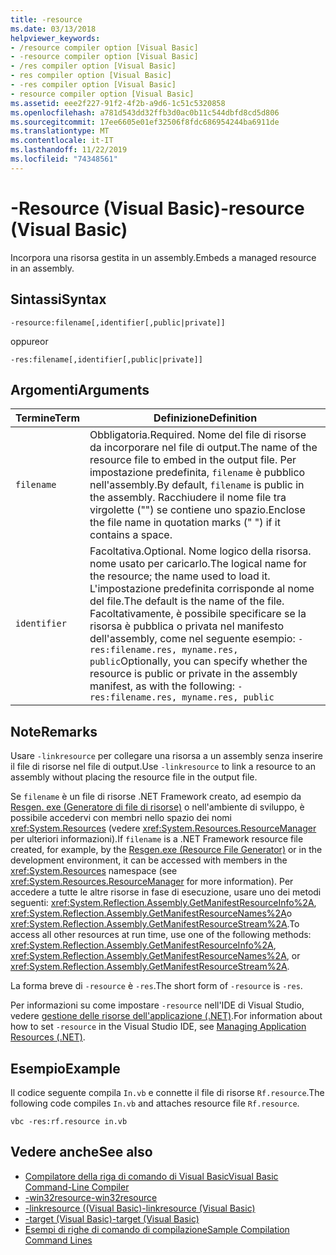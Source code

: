 ```yaml
---
title: -resource
ms.date: 03/13/2018
helpviewer_keywords:
- /resource compiler option [Visual Basic]
- -resource compiler option [Visual Basic]
- /res compiler option [Visual Basic]
- res compiler option [Visual Basic]
- -res compiler option [Visual Basic]
- resource compiler option [Visual Basic]
ms.assetid: eee2f227-91f2-4f2b-a9d6-1c51c5320858
ms.openlocfilehash: a781d543dd32ffb3d0ac0b11c544dbfd8cd5d806
ms.sourcegitcommit: 17ee6605e01ef32506f8fdc686954244ba6911de
ms.translationtype: MT
ms.contentlocale: it-IT
ms.lasthandoff: 11/22/2019
ms.locfileid: "74348561"
---
```

# <a name="-resource-visual-basic"></a><span data-ttu-id="14d47-102">-Resource (Visual Basic)</span><span class="sxs-lookup"><span data-stu-id="14d47-102">-resource (Visual Basic)</span></span>
<span data-ttu-id="14d47-103">Incorpora una risorsa gestita in un assembly.</span><span class="sxs-lookup"><span data-stu-id="14d47-103">Embeds a managed resource in an assembly.</span></span>  
  
## <a name="syntax"></a><span data-ttu-id="14d47-104">Sintassi</span><span class="sxs-lookup"><span data-stu-id="14d47-104">Syntax</span></span>  
  
```console  
-resource:filename[,identifier[,public|private]]  
```

<span data-ttu-id="14d47-105">oppure</span><span class="sxs-lookup"><span data-stu-id="14d47-105">or</span></span>  

```console
-res:filename[,identifier[,public|private]]  
```  
  
## <a name="arguments"></a><span data-ttu-id="14d47-106">Argomenti</span><span class="sxs-lookup"><span data-stu-id="14d47-106">Arguments</span></span>  
  
|<span data-ttu-id="14d47-107">Termine</span><span class="sxs-lookup"><span data-stu-id="14d47-107">Term</span></span>|<span data-ttu-id="14d47-108">Definizione</span><span class="sxs-lookup"><span data-stu-id="14d47-108">Definition</span></span>|  
|---|---|  
|`filename`|<span data-ttu-id="14d47-109">Obbligatoria.</span><span class="sxs-lookup"><span data-stu-id="14d47-109">Required.</span></span> <span data-ttu-id="14d47-110">Nome del file di risorse da incorporare nel file di output.</span><span class="sxs-lookup"><span data-stu-id="14d47-110">The name of the resource file to embed in the output file.</span></span> <span data-ttu-id="14d47-111">Per impostazione predefinita, `filename` è pubblico nell'assembly.</span><span class="sxs-lookup"><span data-stu-id="14d47-111">By default, `filename` is public in the assembly.</span></span> <span data-ttu-id="14d47-112">Racchiudere il nome file tra virgolette ("") se contiene uno spazio.</span><span class="sxs-lookup"><span data-stu-id="14d47-112">Enclose the file name in quotation marks (" ") if it contains a space.</span></span>|  
|`identifier`|<span data-ttu-id="14d47-113">Facoltativa.</span><span class="sxs-lookup"><span data-stu-id="14d47-113">Optional.</span></span> <span data-ttu-id="14d47-114">Nome logico della risorsa. nome usato per caricarlo.</span><span class="sxs-lookup"><span data-stu-id="14d47-114">The logical name for the resource; the name used to load it.</span></span> <span data-ttu-id="14d47-115">L'impostazione predefinita corrisponde al nome del file.</span><span class="sxs-lookup"><span data-stu-id="14d47-115">The default is the name of the file.</span></span> <span data-ttu-id="14d47-116">Facoltativamente, è possibile specificare se la risorsa è pubblica o privata nel manifesto dell'assembly, come nel seguente esempio: `-res:filename.res, myname.res, public`</span><span class="sxs-lookup"><span data-stu-id="14d47-116">Optionally, you can specify whether the resource is public or private in the assembly manifest, as with the following: `-res:filename.res, myname.res, public`</span></span>|  
  
## <a name="remarks"></a><span data-ttu-id="14d47-117">Note</span><span class="sxs-lookup"><span data-stu-id="14d47-117">Remarks</span></span>  
 <span data-ttu-id="14d47-118">Usare `-linkresource` per collegare una risorsa a un assembly senza inserire il file di risorse nel file di output.</span><span class="sxs-lookup"><span data-stu-id="14d47-118">Use `-linkresource` to link a resource to an assembly without placing the resource file in the output file.</span></span>  
  
 <span data-ttu-id="14d47-119">Se `filename` è un file di risorse .NET Framework creato, ad esempio da [Resgen. exe (Generatore di file di risorse)](../../../framework/tools/resgen-exe-resource-file-generator.md) o nell'ambiente di sviluppo, è possibile accedervi con membri nello spazio dei nomi <xref:System.Resources> (vedere <xref:System.Resources.ResourceManager> per ulteriori informazioni).</span><span class="sxs-lookup"><span data-stu-id="14d47-119">If `filename` is a .NET Framework resource file created, for example, by the [Resgen.exe (Resource File Generator)](../../../framework/tools/resgen-exe-resource-file-generator.md) or in the development environment, it can be accessed with members in the <xref:System.Resources> namespace (see <xref:System.Resources.ResourceManager> for more information).</span></span> <span data-ttu-id="14d47-120">Per accedere a tutte le altre risorse in fase di esecuzione, usare uno dei metodi seguenti: <xref:System.Reflection.Assembly.GetManifestResourceInfo%2A>, <xref:System.Reflection.Assembly.GetManifestResourceNames%2A>o <xref:System.Reflection.Assembly.GetManifestResourceStream%2A>.</span><span class="sxs-lookup"><span data-stu-id="14d47-120">To access all other resources at run time, use one of the following methods: <xref:System.Reflection.Assembly.GetManifestResourceInfo%2A>, <xref:System.Reflection.Assembly.GetManifestResourceNames%2A>, or <xref:System.Reflection.Assembly.GetManifestResourceStream%2A>.</span></span>  
  
 <span data-ttu-id="14d47-121">La forma breve di `-resource` è `-res`.</span><span class="sxs-lookup"><span data-stu-id="14d47-121">The short form of `-resource` is `-res`.</span></span>  
  
 <span data-ttu-id="14d47-122">Per informazioni su come impostare `-resource` nell'IDE di Visual Studio, vedere [gestione delle risorse dell'applicazione (.NET)](/visualstudio/ide/managing-application-resources-dotnet).</span><span class="sxs-lookup"><span data-stu-id="14d47-122">For information about how to set `-resource` in the Visual Studio IDE, see [Managing Application Resources (.NET)](/visualstudio/ide/managing-application-resources-dotnet).</span></span>  
  
## <a name="example"></a><span data-ttu-id="14d47-123">Esempio</span><span class="sxs-lookup"><span data-stu-id="14d47-123">Example</span></span>  
 <span data-ttu-id="14d47-124">Il codice seguente compila `In.vb` e connette il file di risorse `Rf.resource`.</span><span class="sxs-lookup"><span data-stu-id="14d47-124">The following code compiles `In.vb` and attaches resource file `Rf.resource`.</span></span>  
  
```console
vbc -res:rf.resource in.vb  
```  
  
## <a name="see-also"></a><span data-ttu-id="14d47-125">Vedere anche</span><span class="sxs-lookup"><span data-stu-id="14d47-125">See also</span></span>

- [<span data-ttu-id="14d47-126">Compilatore della riga di comando di Visual Basic</span><span class="sxs-lookup"><span data-stu-id="14d47-126">Visual Basic Command-Line Compiler</span></span>](../../../visual-basic/reference/command-line-compiler/index.md)
- [<span data-ttu-id="14d47-127">-win32resource</span><span class="sxs-lookup"><span data-stu-id="14d47-127">-win32resource</span></span>](../../../visual-basic/reference/command-line-compiler/win32resource.md)
- [<span data-ttu-id="14d47-128">-linkresource ((Visual Basic)</span><span class="sxs-lookup"><span data-stu-id="14d47-128">-linkresource (Visual Basic)</span></span>](../../../visual-basic/reference/command-line-compiler/linkresource.md)
- [<span data-ttu-id="14d47-129">-target (Visual Basic)</span><span class="sxs-lookup"><span data-stu-id="14d47-129">-target (Visual Basic)</span></span>](../../../visual-basic/reference/command-line-compiler/target.md)
- [<span data-ttu-id="14d47-130">Esempi di righe di comando di compilazione</span><span class="sxs-lookup"><span data-stu-id="14d47-130">Sample Compilation Command Lines</span></span>](../../../visual-basic/reference/command-line-compiler/sample-compilation-command-lines.md)
